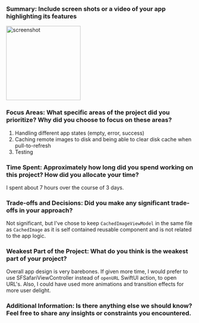 ### Summary: Include screen shots or a video of your app highlighting its features
<img src="https://github.com/user-attachments/assets/e745ced7-df71-4119-bcea-fc802ad7789e" alt="screenshot" width="200"/>

### Focus Areas: What specific areas of the project did you prioritize? Why did you choose to focus on these areas?
1. Handling different app states (empty, error, success)
2. Caching remote images to disk and being able to clear disk cache when pull-to-refresh
3. Testing

### Time Spent: Approximately how long did you spend working on this project? How did you allocate your time?
I spent about 7 hours over the course of 3 days.

### Trade-offs and Decisions: Did you make any significant trade-offs in your approach?
Not significant, but I've chose to keep `CachedImageViewModel` in the same file as `CachedImage` as it is self contained reusable component and is not related to the app logic.

### Weakest Part of the Project: What do you think is the weakest part of your project?
Overall app design is very barebones. If given more time, I would prefer to use SFSafariViewController instead of `openURL` SwiftUI action, to open URL's.
Also, I could have used more animations and transition effects for more user delight.

### Additional Information: Is there anything else we should know? Feel free to share any insights or constraints you encountered.
